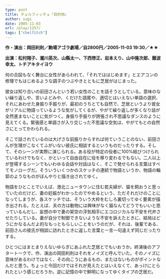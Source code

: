 ```yaml
---
type: post
title: チェルフィッチュ『目的地』
author: sugi
date: 2005-11-03
url: /play/1257/
tags: ["chelfitch"]
---
```

**作・演出：岡田利則／駒場アゴラ劇場／自2800円／2005-11-03 19:30／★★**

**出演：松村翔子、瀧川英次、山縣太一、下西啓正、岩本えり、山中隆次郎、難波幸太、トチアキタイヨウ**

何の合図もなく舞台に女性があらわれて、「それでははじめます」とエアコンの修理でもはじめるような調子のつぶやきとともに芝居がはじまった。

彼女は知り合いの前田さんという若い女性のことを話そうとしている。意味のない繰り返しや、言いよどみや、くだけた語尾や、適切とはいえない単語の選択、それにあわせた身振り手振りが、最初のうちとても自然で、芝居というより彼女がリアルに物語っているような気がしてくるが、やがて繰り返しが多くなり話が全然進まないことに気がつく。身振り手振りが誇張され不思議なダンスのように見えてくる。緊張感と単調さが入り交じった不思議な空気は、やがてもとの自然さにとってかわられる。

そこで話されているのは大げさな前振りからすれば何ていうことのない、前田さんが生理がこなくてふがいない彼氏に相談するというものだったりする。そして、そのシーンが実際に演じられる。ある役が特定の役者に100%結びつけられているわけでもなく、かといって自由自在に役を移り変わるでもない。二人以上が登場するシーンでもいわゆる会話や対話はなく、そこで発せられる言葉はすべてモノローグだ。そういういくつかのスケッチの連続で物語というか、物語の輪郭のようなものがぼんやりと描き出されてゆく。

物語をひとことでいえば、港北ニュータウンに住む若夫婦が、猫を飼おうと思っていたのだけど、妻の妊娠がわかったのでやめるという、ただそれだけのことになってしまうが、各スケッチでは、そういう大枠をむしろ裏切ってゆく要素が描き出される。たとえば、夫の方は動物には興味がなく猫なんてどうでもいいと思っているんだし、妄想の中で妻の架空の浮気相手にエコロジカルな不安を代弁させたりしている。妻が自分で制御できないような不安を訴えたときに、結局はどうにかなるんだよ的なもっともらしいことをいうのだが、それは、後輩である、前田さんの彼氏が相談に訪れたときに返した言葉と一言一句違えず同じだったりする。

ひとつにはまとまりえないゆらぎにあふれた芝居とでもいおうか。終演後のアフタートークで、作、演出の岡田利則はそれをノイズと呼んでいた。そのノイズに意味があるわけではなく、その向こうにあるもの、またはないものがポイントなんだと思う。ちょっと今回だけではそれが見えたとはいえなくて、あっけにとられたという感じだろうか。逆に記憶の中で鮮明になってゆくタイプの芝居だ。
